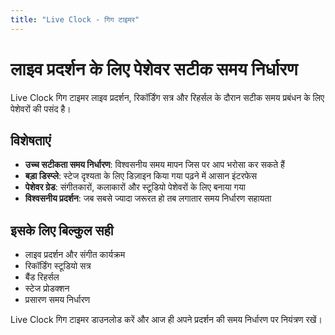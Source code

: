 ```yaml
---
title: "Live Clock - गिग टाइमर"
---
```


# लाइव प्रदर्शन के लिए पेशेवर सटीक समय निर्धारण

Live Clock गिग टाइमर लाइव प्रदर्शन, रिकॉर्डिंग सत्र और रिहर्सल के दौरान सटीक समय प्रबंधन के लिए पेशेवरों की पसंद है।

## विशेषताएं

- **उच्च सटीकता समय निर्धारण**: विश्वसनीय समय मापन जिस पर आप भरोसा कर सकते हैं
- **बड़ा डिस्प्ले**: स्टेज दृश्यता के लिए डिज़ाइन किया गया पढ़ने में आसान इंटरफेस
- **पेशेवर ग्रेड**: संगीतकारों, कलाकारों और स्टूडियो पेशेवरों के लिए बनाया गया
- **विश्वसनीय प्रदर्शन**: जब सबसे ज्यादा जरूरत हो तब लगातार समय निर्धारण सहायता

## इसके लिए बिल्कुल सही

- लाइव प्रदर्शन और संगीत कार्यक्रम
- रिकॉर्डिंग स्टूडियो सत्र
- बैंड रिहर्सल
- स्टेज प्रोडक्शन
- प्रसारण समय निर्धारण

Live Clock गिग टाइमर डाउनलोड करें और आज ही अपने प्रदर्शन की समय निर्धारण पर नियंत्रण रखें।